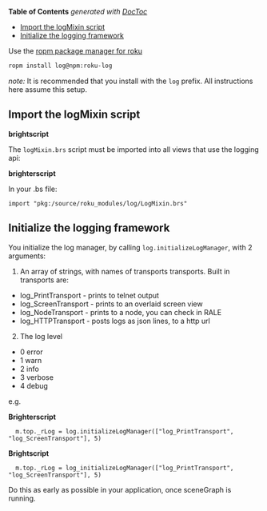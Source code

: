 <!-- START doctoc generated TOC please keep comment here to allow auto update -->
<!-- DON'T EDIT THIS SECTION, INSTEAD RE-RUN doctoc TO UPDATE -->
**Table of Contents**  *generated with [DocToc](https://github.com/thlorenz/doctoc)*

- [Import the logMixin script](#import-the-logmixin-script)
- [Initialize the logging framework](#initialize-the-logging-framework)

<!-- END doctoc generated TOC please keep comment here to allow auto update -->


Use the [ropm package manager for roku](https://github.com/rokucommunity/ropm)

```bash
ropm install log@npm:roku-log
```

*note:* It is recommended that you install with the `log` prefix. All instructions here assume this setup.

## Import the logMixin script

**brightscript**

The `logMixin.brs` script must be imported into all views that use the logging api:

**brighterscript**

In your .bs file:

```
import "pkg:/source/roku_modules/log/LogMixin.brs"
```

## Initialize the logging framework

You initialize the log manager, by calling `log.initializeLogManager`, with 2 arguments:

 1. An array of strings, with names of transports transports. Built in transports are:
   - log_PrintTransport - prints to telnet output
   - log_ScreenTransport - prints to an overlaid screen view
   - log_NodeTransport - prints to a node, you can check in RALE
   - log_HTTPTransport - posts logs as json lines, to a http url

 2. The log level
   - 0 error
   - 1 warn
   - 2 info
   - 3 verbose
   - 4 debug

e.g.

**Brighterscript**

```
  m.top._rLog = log.initializeLogManager(["log_PrintTransport", "log_ScreenTransport"], 5)
```
**Brightscript**

```
  m.top._rLog = log_initializeLogManager(["log_PrintTransport", "log_ScreenTransport"], 5)
```

Do this as early as possible in your application, once sceneGraph is running.